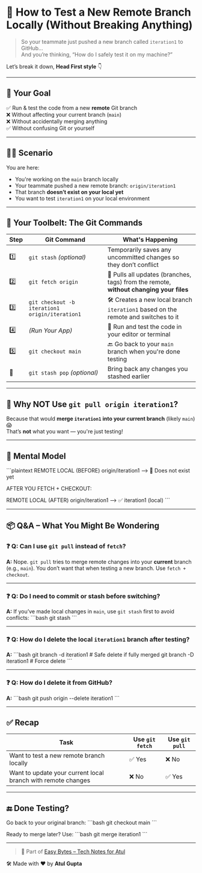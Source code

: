 # 🧠 How to Test a New Remote Branch Locally (Without Breaking Anything)

> So your teammate just pushed a new branch called `iteration1` to GitHub…  
> And you’re thinking, “How do I safely test it on my machine?”

Let’s break it down, **Head First style** 👇

---

## 🎯 Your Goal

✅ Run & test the code from a new **remote** Git branch  
❌ Without affecting your current branch (`main`)  
❌ Without accidentally merging anything  
✅ Without confusing Git or yourself

---

## 👨‍💻 Scenario

You are here:

- You're working on the `main` branch locally
- Your teammate pushed a new remote branch: `origin/iteration1`
- That branch **doesn’t exist on your local yet**
- You want to test `iteration1` on your local environment

---

## 🧪 Your Toolbelt: The Git Commands

| Step | Git Command | What's Happening |
|------|-------------|------------------|
| 1️⃣ | `git stash` *(optional)* | Temporarily saves any uncommitted changes so they don’t conflict |
| 2️⃣ | `git fetch origin` | 🚚 Pulls all updates (branches, tags) from the remote, **without changing your files** |
| 3️⃣ | `git checkout -b iteration1 origin/iteration1` | 🛠️ Creates a new local branch `iteration1` based on the remote and switches to it |
| 4️⃣ | *(Run Your App)* | 🚀 Run and test the code in your editor or terminal |
| 5️⃣ | `git checkout main` | 🔙 Go back to your `main` branch when you're done testing |
| 🔁 | `git stash pop` *(optional)* | Bring back any changes you stashed earlier |

---

## 🧯 Why NOT Use `git pull origin iteration1`?

Because that would **merge `iteration1` into your current branch** (likely `main`) 😱  
That’s **not** what you want — you're just testing!

---

## 🧠 Mental Model

\`\`\`plaintext
REMOTE                LOCAL (BEFORE)
origin/iteration1 --> 🛑 Does not exist yet

AFTER YOU FETCH + CHECKOUT:

REMOTE                LOCAL (AFTER)
origin/iteration1 --> ✅ iteration1 (local)
\`\`\`

---

## 📦 Q&A – What You Might Be Wondering

### ❓ Q: Can I use `git pull` instead of `fetch`?
**A:** Nope. `git pull` tries to merge remote changes into your **current** branch (e.g., `main`). You don’t want that when testing a new branch. Use `fetch + checkout`.

---

### ❓ Q: Do I need to commit or stash before switching?
**A:** If you’ve made local changes in `main`, use `git stash` first to avoid conflicts:
\`\`\`bash
git stash
\`\`\`

---

### ❓ Q: How do I delete the local `iteration1` branch after testing?
**A:**
\`\`\`bash
git branch -d iteration1       # Safe delete if fully merged
git branch -D iteration1       # Force delete
\`\`\`

---

### ❓ Q: How do I delete it from GitHub?
**A:**
\`\`\`bash
git push origin --delete iteration1
\`\`\`

---

## ✅ Recap

| Task | Use `git fetch` | Use `git pull` |
|------|------------------|----------------|
| Want to test a new remote branch locally | ✅ Yes | ❌ No |
| Want to update your current local branch with remote changes | ❌ No | ✅ Yes |

---

## 🔚 Done Testing?

Go back to your original branch:
\`\`\`bash
git checkout main
\`\`\`

Ready to merge later? Use:
\`\`\`bash
git merge iteration1
\`\`\`

---

> 📂 Part of [Easy Bytes – Tech Notes for Atul](https://github.com/Trustiify/easy-bytes-tech-notes)

🛠️ Made with ❤️ by **Atul Gupta**
